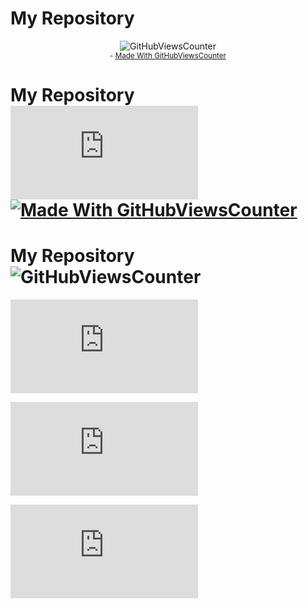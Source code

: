 # My Repository

<div align="center"">
  <img src="https://openlabx.com/githubviewscounter/api/gitvcr.php?username=ajee10x&repository=t2&theme=dark" alt="GitHubViewsCounter">
  <br>
  <sub>- <a href="https://github.com/openlab-x/GitHubViewsCounter">Made With GitHubViewsCounter</a></sub>
</div>


# My Repository ![GitHubViewsCounter](http://openlabx.com/githubviewscounter/api/gitvcr.php?username=ajee10x&repository=t2&theme=dark) [<img alt="Made With GitHubViewsCounter" src="https://openlabx.com/githubviewscounter/api/footer_image.php?theme=dark" />](https://github.com/openlab-x/GitHubViewsCounter)




# My Repository <div align="left"> <img src="https://openlabx.com/githubviewscounter/api/gitvcr.php?username=ajee10x&repository=t2&theme=dark" alt="GitHubViewsCounter" ></div>


![GitHubViewsCounter](https://openlabx.com/githubviewscounter/api/gitvcr.php?username=ajee10x&repository=t4&theme=light)

![GitHubViewsCounter](https://openlabx.com/githubviewscounter/api/gitvcmp.php?username=ajee10x&theme=dark)

![GitHubViewsCounter](https://openlabx.com/githubviewscounter/api/gitvcmp.php?username=ajee11x&theme=light)
